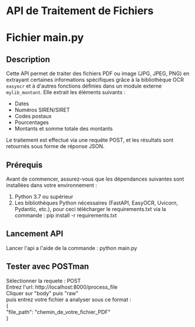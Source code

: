 # API de Traitement de Fichiers

# Fichier main.py  

## Description  
Cette API permet de traiter des fichiers PDF ou image (JPG, JPEG, PNG) en extrayant certaines informations spécifiques grâce à la bibliothèque OCR `easyocr` et à d'autres fonctions définies dans un module externe `mylib_montant`. Elle extrait les éléments suivants :

- Dates
- Numéros SIREN/SIRET
- Codes postaux
- Pourcentages
- Montants et somme totale des montants

Le traitement est effectué via une requête POST, et les résultats sont retournés sous forme de réponse JSON.  

## Prérequis

Avant de commencer, assurez-vous que les dépendances suivantes sont installées dans votre environnement :

1. Python 3.7 ou supérieur
2. Les bibliothèques Python nécessaires (FastAPI, EasyOCR, Uvicorn, Pydantic, etc.), pour ceci télécharger le requirements.txt via la commande : pip install -r requirements.txt

## Lancement API  

Lancer l'api a l'aide de la commande : python main.py  

## Tester avec POSTman  

Sélectionner la requete : POST  
Entrez l'url: http://localhost:8000/process_file  
Cliquer sur "body" puis "raw"  
puis entrez votre fichier a analyser sous ce format :   
{  
    "file_path": "chemin_de_votre_fichier_PDF"  
}